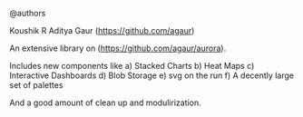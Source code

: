 @authors

Koushik R
Aditya Gaur (https://github.com/agaur)

An extensive library on (https://github.com/agaur/aurora).

Includes new components like
a) Stacked Charts
b) Heat Maps
c) Interactive Dashboards
d) Blob Storage
e) svg on the run
f) A decently large set of palettes

And a good amount of clean up and modulirization. 
